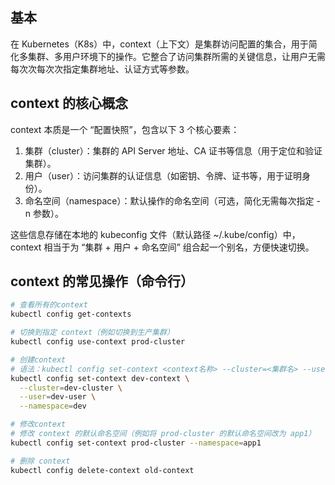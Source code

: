## 基本
在 Kubernetes（K8s）中，context（上下文）是集群访问配置的集合，用于简化多集群、多用户环境下的操作。它整合了访问集群所需的关键信息，让用户无需每次次每次次指定集群地址、认证方式等参数。

## context 的核心概念
context 本质是一个 “配置快照”，包含以下 3 个核心要素：
1. 集群（cluster）：集群的 API Server 地址、CA 证书等信息（用于定位和验证集群）。
2. 用户（user）：访问集群的认证信息（如密钥、令牌、证书等，用于证明身份）。
3. 命名空间（namespace）：默认操作的命名空间（可选，简化无需每次指定 -n 参数）。

这些信息存储在本地的 kubeconfig 文件（默认路径 ~/.kube/config）中，context 相当于为 “集群 + 用户 + 命名空间” 组合起一个别名，方便快速切换。

## context 的常见操作（命令行）
```bash
# 查看所有的context
kubectl config get-contexts

# 切换到指定 context（例如切换到生产集群）
kubectl config use-context prod-cluster

# 创建context
# 语法：kubectl config set-context <context名称> --cluster=<集群名> --user=<用户名> --namespace=<命名空间>
kubectl config set-context dev-context \
  --cluster=dev-cluster \
  --user=dev-user \
  --namespace=dev

# 修改context
# 修改 context 的默认命名空间（例如将 prod-cluster 的默认命名空间改为 app1）
kubectl config set-context prod-cluster --namespace=app1

# 删除 context
kubectl config delete-context old-context
```